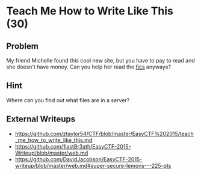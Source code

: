 # Teach Me How to Write Like This (30)

## Problem

My friend Michelle found this cool new site, but you have to pay to read and she doesn't have money. Can you help her read the [fics](https://www.easyctf.com/static/problems/fandoms/index.html) anyways?

## Hint

Where can you find out what files are in a server?

## External Writeups

* https://github.com/ztaylor54/CTF/blob/master/EasyCTF%202015/teach_me_how_to_write_like_this.md
* https://github.com/1lastBr3ath/EasyCTF-2015-Writeup/blob/master/web.md
* https://github.com/DavidJacobson/EasyCTF-2015-writeup/blob/master/web.md#super-secure-lemons---225-pts
